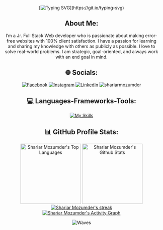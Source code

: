 <div align="center">

[![Typing SVG](https://readme-typing-svg.herokuapp.com?font=Righteous&size=30&duration=4000&pause=1000&center=true&vCenter=true&width=400&height=70&lines=Hi%2C+I'm+Shariar+Mozumder.;A+JavaScript+enthusiast.)](https://git.io/typing-svg)

## About Me:

I’m a Jr. Full Stack Web developer who is passionate about making error-free websites with 100% client satisfaction. I have a passion for learning and sharing my knowledge with others as publicly as possible. I love to solve real-world problems. I am strategic, goal-oriented, and always work with an end goal in mind.


## 🌐 Socials:

[![Facebook](https://img.shields.io/badge/Facebook-%231877F2.svg?logo=Facebook&logoColor=white)](https://www.facebook.com/profile.php?id=100021192033066) [![Instagram](https://img.shields.io/badge/Instagram-%23E4405F.svg?logo=Instagram&logoColor=white)](https://instagram.com/shariarmojumder) [![LinkedIn](https://img.shields.io/badge/LinkedIn-%230077B5.svg?logo=linkedin&logoColor=white)](https://linkedin.com/in/shariar-mozumder) <span align="center"> <img src="https://komarev.com/ghpvc/?username=shariarmozumder&label=Profile%20views&color=0e75b6&style=flat" alt="shariarmozumder" /></span> 


## 💻 Languages-Frameworks-Tools:

<p align="center">
  
[![My Skills](https://skillicons.dev/icons?i=js,ts,nodejs,expressjs,mongodb,mysql,php,py,c,cpp,wordpress,nextjs,react,redux,graphql,prisma,postgres,jest,html,css,sass,tailwind,mui,bootstrap,git,github,netlify,vercel,firebase,heroku,aws,figma,linux,docker,androidstudio,postman,vite,bash,vscode,vim&perline=10)](https://skillicons.dev)
</p>


## 📊 GitHub Profile Stats:
  <a href="https://github.com/shariarmozumder/github-readme-stats"><img alt="Shariar Mozumder's Top Languages" src="https://denvercoder1-github-readme-stats.vercel.app/api/top-langs/?username=shariarmozumder&langs_count=8&layout=compact&theme=react&hide_border=true&bg_color=1F222E&title_color=F85D7F&icon_color=F8D866&hide=Jupyter%20Notebook,Roff" height="192px"/></a>
  <a href="https://github.com/shariarmozumder/github-readme-stats"><img alt="Shariar Mozumder's Github Stats" src="https://denvercoder1-github-readme-stats.vercel.app/api/?username=shariarmozumder&show_icons=true&include_all_commits=true&count_private=true&theme=react&hide_border=true&bg_color=1F222E&title_color=F85D7F&icon_color=F8D866" height="192px"/>
  </a>
    <a href="https://github.com/shariarmozumder/github-readme-streak-stats">
      <img title="🔥 Get streak stats for your profile at git.io/streak-stats" alt="Shariar Mozumder's streak" src="https://streak-stats.demolab.com/?user=shariarmozumder&theme=monokai-metallian&hide_border=true"/>
    </a>
  <br/>
<a href="https://github.com/shariarmozumder/github-readme-activity-graph"><img alt="Shariar Mozumder's Activity Graph" src="https://github-readme-activity-graph.vercel.app/graph/?username=shariarmozumder&bg_color=1F222E&color=F8D866&line=F85D7F&point=FFFFFF&hide_border=true" /></a>


![Waves](https://raw.githubusercontent.com/shakilahmedatik/shakilahmedatik/36f6082eed9388f5965d96f2fbc917a2cb888c89/wave.svg)

</div>
